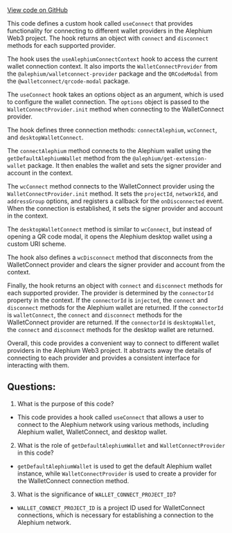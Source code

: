 [View code on GitHub](https://github.com/alephium/alephium-web3/packages/web3-react/src/hooks/useConnect.tsx)

This code defines a custom hook called `useConnect` that provides functionality for connecting to different wallet providers in the Alephium Web3 project. The hook returns an object with `connect` and `disconnect` methods for each supported provider. 

The hook uses the `useAlephiumConnectContext` hook to access the current wallet connection context. It also imports the `WalletConnectProvider` from the `@alephium/walletconnect-provider` package and the `QRCodeModal` from the `@walletconnect/qrcode-modal` package.

The `useConnect` hook takes an options object as an argument, which is used to configure the wallet connection. The `options` object is passed to the `WalletConnectProvider.init` method when connecting to the WalletConnect provider.

The hook defines three connection methods: `connectAlephium`, `wcConnect`, and `desktopWalletConnect`. 

The `connectAlephium` method connects to the Alephium wallet using the `getDefaultAlephiumWallet` method from the `@alephium/get-extension-wallet` package. It then enables the wallet and sets the signer provider and account in the context.

The `wcConnect` method connects to the WalletConnect provider using the `WalletConnectProvider.init` method. It sets the `projectId`, `networkId`, and `addressGroup` options, and registers a callback for the `onDisconnected` event. When the connection is established, it sets the signer provider and account in the context.

The `desktopWalletConnect` method is similar to `wcConnect`, but instead of opening a QR code modal, it opens the Alephium desktop wallet using a custom URI scheme.

The hook also defines a `wcDisconnect` method that disconnects from the WalletConnect provider and clears the signer provider and account from the context. 

Finally, the hook returns an object with `connect` and `disconnect` methods for each supported provider. The provider is determined by the `connectorId` property in the context. If the `connectorId` is `injected`, the `connect` and `disconnect` methods for the Alephium wallet are returned. If the `connectorId` is `walletConnect`, the `connect` and `disconnect` methods for the WalletConnect provider are returned. If the `connectorId` is `desktopWallet`, the `connect` and `disconnect` methods for the desktop wallet are returned. 

Overall, this code provides a convenient way to connect to different wallet providers in the Alephium Web3 project. It abstracts away the details of connecting to each provider and provides a consistent interface for interacting with them.
## Questions: 
 1. What is the purpose of this code?
- This code provides a hook called `useConnect` that allows a user to connect to the Alephium network using various methods, including Alephium wallet, WalletConnect, and desktop wallet.

2. What is the role of `getDefaultAlephiumWallet` and `WalletConnectProvider` in this code?
- `getDefaultAlephiumWallet` is used to get the default Alephium wallet instance, while `WalletConnectProvider` is used to create a provider for the WalletConnect connection method.

3. What is the significance of `WALLET_CONNECT_PROJECT_ID`?
- `WALLET_CONNECT_PROJECT_ID` is a project ID used for WalletConnect connections, which is necessary for establishing a connection to the Alephium network.